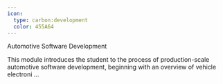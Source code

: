 ```yaml
---
icon:
  type: carbon:development
  color: 455A64
---
```

Automotive Software Development

This module introduces the student to the process of production-scale automotive software development, beginning with an overview of vehicle electroni ... 
